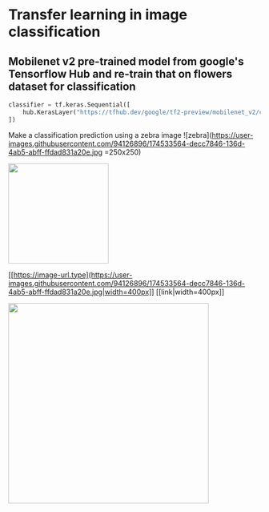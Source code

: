 # Transfer learning in image classification
## Mobilenet v2 pre-trained model from google's Tensorflow Hub and re-train that on flowers dataset for classification

```python
classifier = tf.keras.Sequential([
    hub.KerasLayer("https://tfhub.dev/google/tf2-preview/mobilenet_v2/classification/4", input_shape=IMAGE_SHAPE+(3,))
])
```
Make a classification prediction using a zebra image
![zebra](https://user-images.githubusercontent.com/94126896/174533564-decc7846-136d-4ab5-abff-ffdad831a20e.jpg =250x250)

<img src="[https://image-url.type](https://user-images.githubusercontent.com/94126896/174533564-decc7846-136d-4ab5-abff-ffdad831a20e.jpg)" width="200" height="200">

[[https://image-url.type](https://user-images.githubusercontent.com/94126896/174533564-decc7846-136d-4ab5-abff-ffdad831a20e.jpg|width=400px]]
[[link|width=400px]]

<img src="(https://your-image-url.type](https://github.com/ahi-raj/Transfer-learning/blob/main/zebra.jpg)" width="400" height="400">
